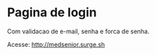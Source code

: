 # Pagina de login

Com validacao de e-mail, senha e forca de senha.

Acesse: http://medsenior.surge.sh


